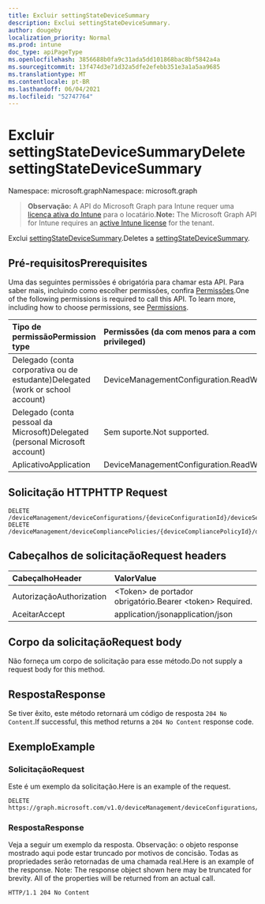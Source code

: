 ```yaml
---
title: Excluir settingStateDeviceSummary
description: Exclui settingStateDeviceSummary.
author: dougeby
localization_priority: Normal
ms.prod: intune
doc_type: apiPageType
ms.openlocfilehash: 3856688b0fa9c31ada5dd101868bac8bf5842a4a
ms.sourcegitcommit: 13f474d3e71d32a5dfe2efebb351e3a1a5aa9685
ms.translationtype: MT
ms.contentlocale: pt-BR
ms.lasthandoff: 06/04/2021
ms.locfileid: "52747764"
---
```

# <a name="delete-settingstatedevicesummary"></a><span data-ttu-id="738f7-103">Excluir settingStateDeviceSummary</span><span class="sxs-lookup"><span data-stu-id="738f7-103">Delete settingStateDeviceSummary</span></span>

<span data-ttu-id="738f7-104">Namespace: microsoft.graph</span><span class="sxs-lookup"><span data-stu-id="738f7-104">Namespace: microsoft.graph</span></span>

> <span data-ttu-id="738f7-105">**Observação:** A API do Microsoft Graph para Intune requer uma [licença ativa do Intune](https://go.microsoft.com/fwlink/?linkid=839381) para o locatário.</span><span class="sxs-lookup"><span data-stu-id="738f7-105">**Note:** The Microsoft Graph API for Intune requires an [active Intune license](https://go.microsoft.com/fwlink/?linkid=839381) for the tenant.</span></span>

<span data-ttu-id="738f7-106">Exclui [settingStateDeviceSummary](../resources/intune-deviceconfig-settingstatedevicesummary.md).</span><span class="sxs-lookup"><span data-stu-id="738f7-106">Deletes a [settingStateDeviceSummary](../resources/intune-deviceconfig-settingstatedevicesummary.md).</span></span>

## <a name="prerequisites"></a><span data-ttu-id="738f7-107">Pré-requisitos</span><span class="sxs-lookup"><span data-stu-id="738f7-107">Prerequisites</span></span>
<span data-ttu-id="738f7-p101">Uma das seguintes permissões é obrigatória para chamar esta API. Para saber mais, incluindo como escolher permissões, confira [Permissões](/graph/permissions-reference).</span><span class="sxs-lookup"><span data-stu-id="738f7-p101">One of the following permissions is required to call this API. To learn more, including how to choose permissions, see [Permissions](/graph/permissions-reference).</span></span>

|<span data-ttu-id="738f7-110">Tipo de permissão</span><span class="sxs-lookup"><span data-stu-id="738f7-110">Permission type</span></span>|<span data-ttu-id="738f7-111">Permissões (da com menos para a com mais privilégios)</span><span class="sxs-lookup"><span data-stu-id="738f7-111">Permissions (from least to most privileged)</span></span>|
|:---|:---|
|<span data-ttu-id="738f7-112">Delegado (conta corporativa ou de estudante)</span><span class="sxs-lookup"><span data-stu-id="738f7-112">Delegated (work or school account)</span></span>|<span data-ttu-id="738f7-113">DeviceManagementConfiguration.ReadWrite.All</span><span class="sxs-lookup"><span data-stu-id="738f7-113">DeviceManagementConfiguration.ReadWrite.All</span></span>|
|<span data-ttu-id="738f7-114">Delegado (conta pessoal da Microsoft)</span><span class="sxs-lookup"><span data-stu-id="738f7-114">Delegated (personal Microsoft account)</span></span>|<span data-ttu-id="738f7-115">Sem suporte.</span><span class="sxs-lookup"><span data-stu-id="738f7-115">Not supported.</span></span>|
|<span data-ttu-id="738f7-116">Aplicativo</span><span class="sxs-lookup"><span data-stu-id="738f7-116">Application</span></span>|<span data-ttu-id="738f7-117">DeviceManagementConfiguration.ReadWrite.All</span><span class="sxs-lookup"><span data-stu-id="738f7-117">DeviceManagementConfiguration.ReadWrite.All</span></span>|

## <a name="http-request"></a><span data-ttu-id="738f7-118">Solicitação HTTP</span><span class="sxs-lookup"><span data-stu-id="738f7-118">HTTP Request</span></span>
<!-- {
  "blockType": "ignored"
}
-->
``` http
DELETE /deviceManagement/deviceConfigurations/{deviceConfigurationId}/deviceSettingStateSummaries/{settingStateDeviceSummaryId}
DELETE /deviceManagement/deviceCompliancePolicies/{deviceCompliancePolicyId}/deviceSettingStateSummaries/{settingStateDeviceSummaryId}
```

## <a name="request-headers"></a><span data-ttu-id="738f7-119">Cabeçalhos de solicitação</span><span class="sxs-lookup"><span data-stu-id="738f7-119">Request headers</span></span>
|<span data-ttu-id="738f7-120">Cabeçalho</span><span class="sxs-lookup"><span data-stu-id="738f7-120">Header</span></span>|<span data-ttu-id="738f7-121">Valor</span><span class="sxs-lookup"><span data-stu-id="738f7-121">Value</span></span>|
|:---|:---|
|<span data-ttu-id="738f7-122">Autorização</span><span class="sxs-lookup"><span data-stu-id="738f7-122">Authorization</span></span>|<span data-ttu-id="738f7-123">&lt;Token&gt; de portador obrigatório.</span><span class="sxs-lookup"><span data-stu-id="738f7-123">Bearer &lt;token&gt; Required.</span></span>|
|<span data-ttu-id="738f7-124">Aceitar</span><span class="sxs-lookup"><span data-stu-id="738f7-124">Accept</span></span>|<span data-ttu-id="738f7-125">application/json</span><span class="sxs-lookup"><span data-stu-id="738f7-125">application/json</span></span>|

## <a name="request-body"></a><span data-ttu-id="738f7-126">Corpo da solicitação</span><span class="sxs-lookup"><span data-stu-id="738f7-126">Request body</span></span>
<span data-ttu-id="738f7-127">Não forneça um corpo de solicitação para esse método.</span><span class="sxs-lookup"><span data-stu-id="738f7-127">Do not supply a request body for this method.</span></span>

## <a name="response"></a><span data-ttu-id="738f7-128">Resposta</span><span class="sxs-lookup"><span data-stu-id="738f7-128">Response</span></span>
<span data-ttu-id="738f7-129">Se tiver êxito, este método retornará um código de resposta `204 No Content`.</span><span class="sxs-lookup"><span data-stu-id="738f7-129">If successful, this method returns a `204 No Content` response code.</span></span>

## <a name="example"></a><span data-ttu-id="738f7-130">Exemplo</span><span class="sxs-lookup"><span data-stu-id="738f7-130">Example</span></span>

### <a name="request"></a><span data-ttu-id="738f7-131">Solicitação</span><span class="sxs-lookup"><span data-stu-id="738f7-131">Request</span></span>
<span data-ttu-id="738f7-132">Este é um exemplo da solicitação.</span><span class="sxs-lookup"><span data-stu-id="738f7-132">Here is an example of the request.</span></span>
``` http
DELETE https://graph.microsoft.com/v1.0/deviceManagement/deviceConfigurations/{deviceConfigurationId}/deviceSettingStateSummaries/{settingStateDeviceSummaryId}
```

### <a name="response"></a><span data-ttu-id="738f7-133">Resposta</span><span class="sxs-lookup"><span data-stu-id="738f7-133">Response</span></span>
<span data-ttu-id="738f7-p102">Veja a seguir um exemplo da resposta. Observação: o objeto response mostrado aqui pode estar truncado por motivos de concisão. Todas as propriedades serão retornadas de uma chamada real.</span><span class="sxs-lookup"><span data-stu-id="738f7-p102">Here is an example of the response. Note: The response object shown here may be truncated for brevity. All of the properties will be returned from an actual call.</span></span>
``` http
HTTP/1.1 204 No Content
```




